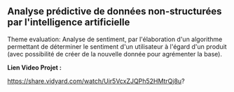 ## Analyse prédictive de données non-structurées par l'intelligence artificielle

Theme evaluation:
Analyse de sentiment, par l'élaboration d'un algorithme permettant de déterminer le sentiment d'un utilisateur à l'égard d'un produit (avec possibilité de créer de la nouvelle donnée pour agrémenter la base).

__Lien Video Projet :__

https://share.vidyard.com/watch/Uir5VcxZJQPh52HMtrQj8u?
